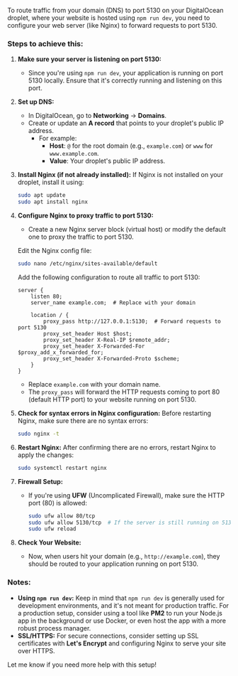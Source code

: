 To route traffic from your domain (DNS) to port 5130 on your DigitalOcean droplet, where your website is hosted using `npm run dev`, you need to configure your web server (like Nginx) to forward requests to port 5130.

### Steps to achieve this:

1. **Make sure your server is listening on port 5130:**
   - Since you're using `npm run dev`, your application is running on port 5130 locally. Ensure that it's correctly running and listening on this port.

2. **Set up DNS:**
   - In DigitalOcean, go to **Networking** -> **Domains**.
   - Create or update an **A record** that points to your droplet's public IP address.
     - For example:
       - **Host**: `@` for the root domain (e.g., `example.com`) or `www` for `www.example.com`.
       - **Value**: Your droplet's public IP address.

3. **Install Nginx (if not already installed):**
   If Nginx is not installed on your droplet, install it using:
   ```bash
   sudo apt update
   sudo apt install nginx
   ```

4. **Configure Nginx to proxy traffic to port 5130:**
   - Create a new Nginx server block (virtual host) or modify the default one to proxy the traffic to port 5130.

   Edit the Nginx config file:
   ```bash
   sudo nano /etc/nginx/sites-available/default
   ```

   Add the following configuration to route all traffic to port 5130:
   ```nginx
   server {
       listen 80;
       server_name example.com;  # Replace with your domain

       location / {
           proxy_pass http://127.0.0.1:5130;  # Forward requests to port 5130
           proxy_set_header Host $host;
           proxy_set_header X-Real-IP $remote_addr;
           proxy_set_header X-Forwarded-For $proxy_add_x_forwarded_for;
           proxy_set_header X-Forwarded-Proto $scheme;
       }
   }
   ```

   - Replace `example.com` with your domain name.
   - The `proxy_pass` will forward the HTTP requests coming to port 80 (default HTTP port) to your website running on port 5130.

5. **Check for syntax errors in Nginx configuration:**
   Before restarting Nginx, make sure there are no syntax errors:
   ```bash
   sudo nginx -t
   ```

6. **Restart Nginx:**
   After confirming there are no errors, restart Nginx to apply the changes:
   ```bash
   sudo systemctl restart nginx
   ```

7. **Firewall Setup:**
   - If you're using **UFW** (Uncomplicated Firewall), make sure the HTTP port (80) is allowed:
     ```bash
     sudo ufw allow 80/tcp
     sudo ufw allow 5130/tcp  # If the server is still running on 5130
     sudo ufw reload
     ```

8. **Check Your Website:**
   - Now, when users hit your domain (e.g., `http://example.com`), they should be routed to your application running on port 5130.

### Notes:
- **Using `npm run dev`:** Keep in mind that `npm run dev` is generally used for development environments, and it's not meant for production traffic. For a production setup, consider using a tool like **PM2** to run your Node.js app in the background or use Docker, or even host the app with a more robust process manager.
- **SSL/HTTPS:** For secure connections, consider setting up SSL certificates with **Let's Encrypt** and configuring Nginx to serve your site over HTTPS.

Let me know if you need more help with this setup!
